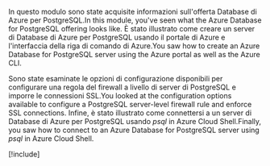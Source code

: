 <span data-ttu-id="1e840-101">In questo modulo sono state acquisite informazioni sull'offerta Database di Azure per PostgreSQL.</span><span class="sxs-lookup"><span data-stu-id="1e840-101">In this module, you've seen what the Azure Database for PostgreSQL offering looks like.</span></span> <span data-ttu-id="1e840-102">È stato illustrato come creare un server di Database di Azure per PostgreSQL usando il portale di Azure e l'interfaccia della riga di comando di Azure.</span><span class="sxs-lookup"><span data-stu-id="1e840-102">You saw how to create an Azure Database for PostgreSQL server using the Azure portal as well as the Azure CLI.</span></span>

<span data-ttu-id="1e840-103">Sono state esaminate le opzioni di configurazione disponibili per configurare una regola del firewall a livello di server di PostgreSQL e imporre le connessioni SSL.</span><span class="sxs-lookup"><span data-stu-id="1e840-103">You looked at the configuration options available to configure a PostgreSQL server-level firewall rule and enforce SSL connections.</span></span> <span data-ttu-id="1e840-104">Infine, è stato illustrato come connettersi a un server di Database di Azure per PostgreSQL usando _psql_ in Azure Cloud Shell.</span><span class="sxs-lookup"><span data-stu-id="1e840-104">Finally, you saw how to connect to an Azure Database for PostgreSQL server using _psql_ in Azure Cloud Shell.</span></span>

[!include[](../../../includes/azure-sandbox-cleanup.md)]
